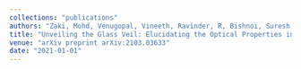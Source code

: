```yaml
---
collections: "publications"
authors: "Zaki, Mohd, Venugopal, Vineeth, Ravinder, R, Bishnoi, Suresh, Singh, Sourabh Kumar, Allu, Amarnath R, and  Krishnan, NM"
title: "Unveiling the Glass Veil: Elucidating the Optical Properties in Glasses with Interpretable Machine Learning"
venue: "arXiv preprint arXiv:2103.03633"
date: "2021-01-01"
---
```

